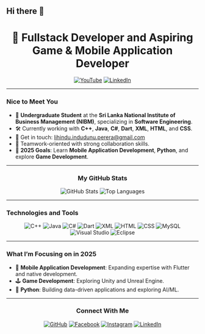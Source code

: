 ## Hi there 👋


<div align="center">

# 🚀 Fullstack Developer and Aspiring Game & Mobile Application Developer

[![YouTube](https://img.shields.io/badge/YouTube-red?style=for-the-badge&logo=youtube&logoColor=white)](https://youtube.com)
[![LinkedIn](https://img.shields.io/badge/LinkedIn-blue?style=for-the-badge&logo=linkedin&logoColor=white)](https://www.linkedin.com/in/lihindu-perera-231024349)

</div>

---

### Nice to Meet You

- 🌟 **Undergraduate Student** at the **Sri Lanka National Institute of Business Management (NIBM)**, specializing in **Software Engineering**.
- 🛠️ Currently working with **C++**, **Java**, **C#**, **Dart**, **XML**, **HTML**, and **CSS**.
- 📧 Get in touch: [lihindu.indudunu.perera@gmail.com](mailto:lihindu.indudunu.perera@gmail.com)
- 🤝 Teamwork-oriented with strong collaboration skills.
- 🎯 **2025 Goals**: Learn **Mobile Application Development**, **Python**, and explore **Game Development**.

---

<div align="center">

### My GitHub Stats

![GitHub Stats](https://github-readme-stats.vercel.app/api?username=LihinduPerera&show_icons=true&theme=holi&hide_title=true)
![Top Languages](https://github-readme-stats.vercel.app/api/top-langs/?username=LihinduPerera&layout=compact&theme=holi)

</div>

---

### Technologies and Tools

<div align="center">

![C++](https://img.shields.io/badge/-C++-00599C?style=for-the-badge&logo=c%2B%2B&logoColor=white)
![Java](https://img.shields.io/badge/-Java-orange?style=for-the-badge&logo=java&logoColor=white)
![C#](https://img.shields.io/badge/-C%23-239120?style=for-the-badge&logo=c-sharp&logoColor=white)
![Dart](https://img.shields.io/badge/-Dart-0175C2?style=for-the-badge&logo=dart&logoColor=white)
![XML](https://img.shields.io/badge/-XML-FFA500?style=for-the-badge&logo=xml&logoColor=white)
![HTML](https://img.shields.io/badge/-HTML-orange?style=for-the-badge&logo=html5&logoColor=white)
![CSS](https://img.shields.io/badge/-CSS-blue?style=for-the-badge&logo=css3&logoColor=white)
![MySQL](https://img.shields.io/badge/-MySQL-blue?style=for-the-badge&logo=mysql&logoColor=white)
![Visual Studio](https://img.shields.io/badge/-Visual%20Studio-purple?style=for-the-badge&logo=visual-studio&logoColor=white)
![Eclipse](https://img.shields.io/badge/-Eclipse-2C2255?style=for-the-badge&logo=eclipse&logoColor=white)

</div>

---

### What I’m Focusing on in 2025

- 📱 **Mobile Application Development**: Expanding expertise with Flutter and native development.
- 🕹️ **Game Development**: Exploring Unity and Unreal Engine.
- 🐍 **Python**: Building data-driven applications and exploring AI/ML.

---

<div align="center">

### Connect With Me

[![GitHub](https://img.shields.io/badge/-GitHub-black?style=for-the-badge&logo=github&logoColor=white)](https://github.com/LihinduPerera)
[![Facebook](https://img.shields.io/badge/-Facebook-blue?style=for-the-badge&logo=facebook&logoColor=white)](https://facebook.com/sa.lihindu)
[![Instagram](https://img.shields.io/badge/-Instagram-purple?style=for-the-badge&logo=instagram&logoColor=white)](https://instagram.com/lihindu_perera)
[![LinkedIn](https://img.shields.io/badge/-LinkedIn-blue?style=for-the-badge&logo=linkedin&logoColor=white)](https://www.linkedin.com/in/lihindu-perera-231024349)

</div>



